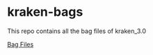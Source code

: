 kraken-bags
===========

This repo contains all the bag files of kraken_3.0

[Bag Files](https://drive.google.com/folderview?id=0B0M9p3jSVLU7RGhjckVLdkI3eEE&usp=sharing)

